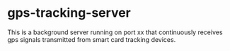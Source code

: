 # gps-tracking-server
This is a background server running on port xx that continuously receives gps signals transmitted from smart card tracking devices.

